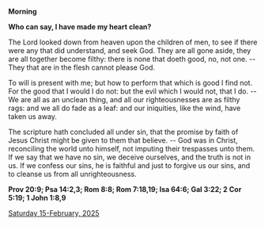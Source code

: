 **Morning**

**Who can say, I have made my heart clean?**
 
The Lord looked down from heaven upon the children of men, to see if there were any that did understand, and seek God. They are all gone aside, they are all together become filthy: there is none that doeth good, no, not one. -- They that are in the flesh cannot please God.
 
To will is present with me; but how to perform that which is good I find not. For the good that I would I do not: but the evil which I would not, that I do. -- We are all as an unclean thing, and all our righteousnesses are as filthy rags: and we all do fade as a leaf: and our iniquities, like the wind, have taken us away.
 
The scripture hath concluded all under sin, that the promise by faith of Jesus Christ might be given to them that believe. -- God was in Christ, reconciling the world unto himself, not imputing their trespasses unto them. If we say that we have no sin, we deceive ourselves, and the truth is not in us. If we confess our sins, he is faithful and just to forgive us our sins, and to cleanse us from all unrighteousness.  

**Prov 20:9; Psa 14:2,3; Rom 8:8; Rom 7:18,19; Isa 64:6; Gal 3:22; 2 Cor 5:19; 1 John 1:8,9**

[Saturday 15-February, 2025](https://t.me/daily_light)
